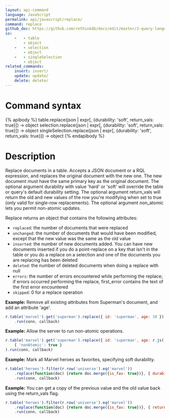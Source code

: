 ```yaml
---
layout: api-command 
language: JavaScript
permalink: api/javascript/replace/
command: replace
github_doc: https://github.com/rethinkdb/docs/edit/master/2-query-language/api/javascript/writing-data/replace.md
io:
    -   - table
        - object
    -   - selection
        - object
    -   - singleSelection
        - object
related_commands:
    insert: insert/
    update: update/
    delete: delete/
---
```


# Command syntax #

{% apibody %}
table.replace(json | expr[, {durability: 'soft', return_vals: true}])
    &rarr; object
selection.replace(json | expr[, {durability: 'soft', return_vals: true}])
    &rarr; object
singleSelection.replace(json | expr[, {durability: 'soft', return_vals: true}])
    &rarr; object
{% endapibody %}

# Description #

Replace documents in a table. Accepts a JSON document or a RQL expression, and replaces
the original document with the new one. The new document must have the same primary key
as the original document. The optional argument durability with value 'hard' or 'soft'
will override the table or query's default durability setting. The optional argument
return_vals will return the old and new values of the row you're modifying when set to
true (only valid for single-row replacements). The optional argument non_atomic lets you
permit non-atomic updates.

Replace returns an object that contains the following attributes:

- `replaced`: the number of documents that were replaced
- `unchanged`: the number of documents that would have been modified, except that the
new value was the same as the old value
- `inserted`: the number of new documents added. You can have new documents inserted if
you do a point-replace on a key that isn't in the table or you do a replace on a
selection and one of the documents you are replacing has been deleted
- `deleted`: the number of deleted documents when doing a replace with null
- `errors`: the number of errors encountered while performing the replace; if errors
occurred performing the replace, first_error contains the text of the first error encountered
- `skipped`: 0 for a replace operation


__Example:__ Remove all existing attributes from Superman's document, and add an attribute 'age'.

```js
r.table('marvel').get('superman').replace({ id: 'superman', age: 30 })
    .run(conn, callback)
```


__Example:__ Allow the server to run non-atomic operations.

```js
r.table('marvel').get('superman').replace({ id: 'superman', age: r.js('30') },
    { 'nonAtomic': true }
).run(conn, callback)
```

__Example:__ Mark all Marvel heroes as favorites, specifying soft durability.

```js
r.table('heroes').filter(r.row('universe').eq('marvel'))
    .replace(function(doc) {return doc.merge({is_fav: true})}, { durability: 'soft' })
    .run(conn, callback)
```

__Example:__ You can get a copy of the previous value and the old value back using the return_vals flag.

```js
r.table('heroes').filter(r.row('universe').eq('marvel'))
    .replace(function(doc) {return doc.merge({is_fav: true})}, { return_vals: true })
    .run(conn, callback)
```
